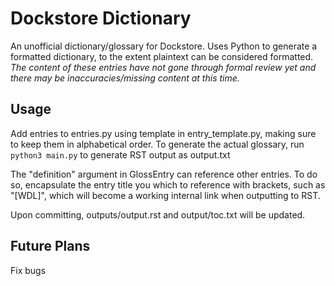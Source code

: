 # Dockstore Dictionary
 An unofficial dictionary/glossary for Dockstore. Uses Python to generate a formatted dictionary, to the extent plaintext can be considered formatted. *The content of these entries have not gone through formal review yet and there may be inaccuracies/missing content at this time.*

## Usage
 Add entries to entries.py using template in entry_template.py, making sure to keep them in alphabetical order. To generate the actual glossary, run `python3 main.py` to generate RST output as output.txt

 The "definition" argument in GlossEntry can reference other entries. To do so, encapsulate the entry title you which to reference with brackets, such as "[WDL]", which will become a working internal link when outputting to RST.

 Upon committing, outputs/output.rst and output/toc.txt will be updated.

## Future Plans
 Fix bugs